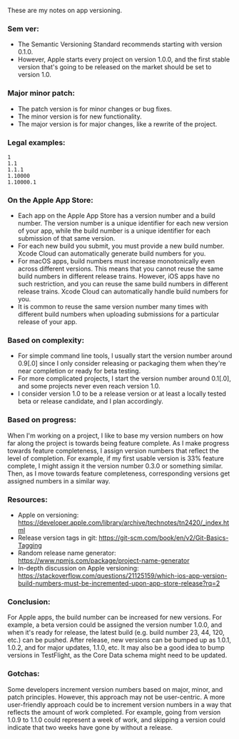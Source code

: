 These are my notes on app versioning.<!--more-->

### Sem ver:
- The Semantic Versioning Standard recommends starting with version 0.1.0.
- However, Apple starts every project on version 1.0.0, and the first stable version that's going to be released on the market should be set to version 1.0.

### Major minor patch:
- The patch version is for minor changes or bug fixes.
- The minor version is for new functionality.
- The major version is for major changes, like a rewrite of the project.

### Legal examples:

```
1
1.1
1.1.1
1.10000
1.10000.1
```

### On the Apple App Store:
- Each app on the Apple App Store has a version number and a build number. The version number is a unique identifier for each new version of your app, while the build number is a unique identifier for each submission of that same version.
- For each new build you submit, you must provide a new build number. Xcode Cloud can automatically generate build numbers for you.
- For macOS apps, build numbers must increase monotonically even across different versions. This means that you cannot reuse the same build numbers in different release trains. However, iOS apps have no such restriction, and you can reuse the same build numbers in different release trains. Xcode Cloud can automatically handle build numbers for you.
- It is common to reuse the same version number many times with different build numbers when uploading submissions for a particular release of your app.

### Based on complexity:
- For simple command line tools, I usually start the version number around 0.9[.0] since I only consider releasing or packaging them when they're near completion or ready for beta testing. 
- For more complicated projects, I start the version number around 0.1[.0], and some projects never even reach version 1.0. 
- I consider version 1.0 to be a release version or at least a locally tested beta or release candidate, and I plan accordingly.


### Based on progress:
When I'm working on a project, I like to base my version numbers on how far along the project is towards being feature complete. As I make progress towards feature completeness, I assign version numbers that reflect the level of completion. For example, if my first usable version is 33% feature complete, I might assign it the version number 0.3.0 or something similar. Then, as I move towards feature completeness, corresponding versions get assigned numbers in a similar way.

### Resources:
- Apple on versioning: https://developer.apple.com/library/archive/technotes/tn2420/_index.html
- Release version tags in git: https://git-scm.com/book/en/v2/Git-Basics-Tagging
- Random release name generator: https://www.npmjs.com/package/project-name-generator
- In-depth discussion on Apple versioning: https://stackoverflow.com/questions/21125159/which-ios-app-version-build-numbers-must-be-incremented-upon-app-store-release?rq=2

### Conclusion:
For Apple apps, the build number can be increased for new versions. For example, a beta version could be assigned the version number 1.0.0, and when it's ready for release, the latest build (e.g. build number 23, 44, 120, etc.) can be pushed. After release, new versions can be bumped up as 1.0.1, 1.0.2, and for major updates, 1.1.0, etc. It may also be a good idea to bump versions in TestFlight, as the Core Data schema might need to be updated.

### Gotchas:
Some developers increment version numbers based on major, minor, and patch principles. However, this approach may not be user-centric. A more user-friendly approach could be to increment version numbers in a way that reflects the amount of work completed. For example, going from version 1.0.9 to 1.1.0 could represent a week of work, and skipping a version could indicate that two weeks have gone by without a release.